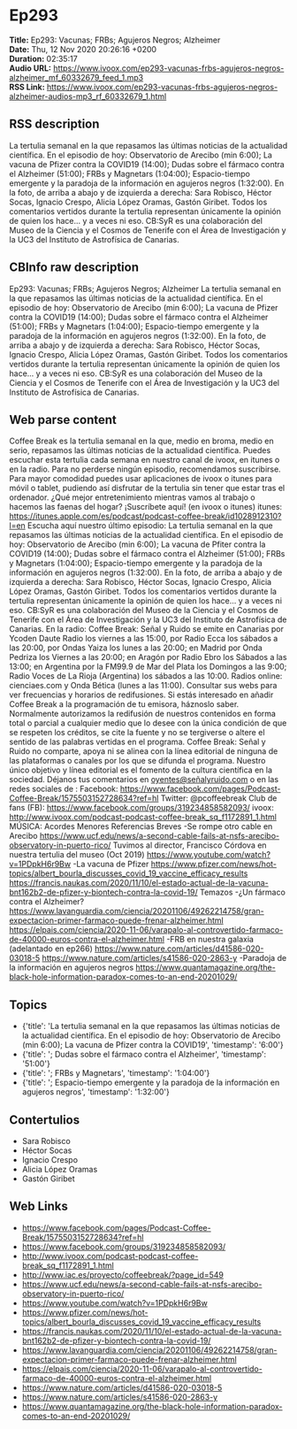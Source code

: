 # Ep293  
**Title:** Ep293: Vacunas; FRBs; Agujeros Negros; Alzheimer  
**Date:** Thu, 12 Nov 2020 20:26:16 +0200  
**Duration:** 02:35:17  
**Audio URL:** https://www.ivoox.com/ep293-vacunas-frbs-agujeros-negros-alzheimer_mf_60332679_feed_1.mp3  
**RSS Link:** https://www.ivoox.com/ep293-vacunas-frbs-agujeros-negros-alzheimer-audios-mp3_rf_60332679_1.html  

## RSS description
La tertulia semanal en la que repasamos las últimas noticias de la actualidad científica. En el episodio de hoy: Observatorio de Arecibo (min 6:00); La vacuna de Pfizer contra la COVID19 (14:00); Dudas sobre el fármaco contra el Alzheimer (51:00); FRBs y Magnetars (1:04:00); Espacio-tiempo emergente y la paradoja de la información en agujeros negros (1:32:00). En la foto, de arriba a abajo y de izquierda a derecha: Sara Robisco, Héctor Socas, Ignacio Crespo, Alicia López Oramas, Gastón Giribet. Todos los comentarios vertidos durante la tertulia representan únicamente la opinión de quien los hace... y a veces ni eso. CB:SyR es una colaboración del Museo de la Ciencia y el Cosmos de Tenerife con el Área de Investigación y la UC3 del Instituto de Astrofísica de Canarias.

## CBInfo raw description
Ep293: Vacunas; FRBs; Agujeros Negros; Alzheimer
La tertulia semanal en la que repasamos las últimas noticias de la actualidad científica. En el episodio de hoy: Observatorio de Arecibo (min 6:00); La vacuna de Pfizer contra la COVID19 (14:00); Dudas sobre el fármaco contra el Alzheimer (51:00); FRBs y Magnetars (1:04:00); Espacio-tiempo emergente y la paradoja de la información en agujeros negros (1:32:00). En la foto, de arriba a abajo y de izquierda a derecha: Sara Robisco, Héctor Socas, Ignacio Crespo, Alicia López Oramas, Gastón Giribet. Todos los comentarios vertidos durante la tertulia representan únicamente la opinión de quien los hace... y a veces ni eso. CB:SyR es una colaboración del Museo de la Ciencia y el Cosmos de Tenerife con el Área de Investigación y la UC3 del Instituto de Astrofísica de Canarias.


## Web parse content
Coffee Break es la tertulia semanal en la que, medio en broma, medio en serio, repasamos las últimas noticias de la actualidad científica. Puedes escuchar esta tertulia cada semana en nuestro canal de ivoox, en itunes o en la radio. Para no perderse ningún episodio, recomendamos suscribirse. Para mayor comodidad puedes usar aplicaciones de ivoox o itunes para móvil o tablet, pudiendo así disfrutar de la tertulia sin tener que estar tras el ordenador. ¿Qué mejor entretenimiento mientras vamos al trabajo o hacemos las faenas del hogar? ¡Suscríbete aquí! (en ivoox o itunes) itunes: https://itunes.apple.com/es/podcast/podcast-coffee-break/id1028912310?l=en Escucha aquí nuestro último episodio: La tertulia semanal en la que repasamos las últimas noticias de la actualidad científica. En el episodio de hoy: Observatorio de Arecibo (min 6:00); La vacuna de Pfiter contra la COVID19 (14:00); Dudas sobre el fármaco contra el Alzheimer (51:00); FRBs y Magnetars (1:04:00); Espacio-tiempo emergente y la paradoja de la información en agujeros negros (1:32:00). En la foto, de arriba a abajo y de izquierda a derecha: Sara Robisco, Héctor Socas, Ignacio Crespo, Alicia López Oramas, Gastón Giribet. Todos los comentarios vertidos durante la tertulia representan únicamente la opinión de quien los hace… y a veces ni eso. CB:SyR es una colaboración del Museo de la Ciencia y el Cosmos de Tenerife con el Área de Investigación y la UC3 del Instituto de Astrofísica de Canarias. En la radio: Coffee Break: Señal y Ruido se emite en Canarias por Ycoden Daute Radio los viernes a las 15:00, por Radio Ecca los sábados a las 20:00, por Ondas Yaiza los lunes a las 20:00; en Madrid por Onda Pedriza los Viernes a las 20:00; en Aragón por Radio Ebro los Sábados a las 13:00; en Argentina por la FM99.9 de Mar del Plata los Domingos a las 9:00; Radio Voces de La Rioja (Argentina) los sábados a las 10:00. Radios online: cienciaes.com y Onda Bética (lunes a las 11:00). Consultar sus webs para ver frecuencias y horarios de redifusiones. Si estás interesado en añadir Coffee Break a la programación de tu emisora, háznoslo saber. Normalmente autorizamos la redifusión de nuestros contenidos en forma total o parcial a cualquier medio que lo desee con la única condición de que se respeten los créditos, se cite la fuente y no se tergiverse o altere el sentido de las palabras vertidas en el programa. Coffee Break: Señal y Ruido no comparte, apoya ni se alinea con la línea editorial de ninguna de las plataformas o canales por los que se difunda el programa. Nuestro único objetivo y línea editorial es el fomento de la cultura científica en la sociedad. Déjanos tus comentarios en oyentes@señalyruido.com o en las redes sociales de : Facebook: https://www.facebook.com/pages/Podcast-Coffee-Break/1575503152728634?ref=hl Twitter: @pcoffeebreak Club de fans (FB): https://www.facebook.com/groups/319234858582093/ ivoox: http://www.ivoox.com/podcast-podcast-coffee-break_sq_f1172891_1.html MÚSICA: Acordes Menores Referencias Breves -Se rompe otro cable en Arecibo https://www.ucf.edu/news/a-second-cable-fails-at-nsfs-arecibo-observatory-in-puerto-rico/ Tuvimos al director, Francisco Córdova en nuestra tertulia del museo (Oct 2019) https://www.youtube.com/watch?v=1PDpkH6r9Bw -La vacuna de Pfizer https://www.pfizer.com/news/hot-topics/albert_bourla_discusses_covid_19_vaccine_efficacy_results https://francis.naukas.com/2020/11/10/el-estado-actual-de-la-vacuna-bnt162b2-de-pfizer-y-biontech-contra-la-covid-19/ Temazos -¿Un fármaco contra el Alzheimer? https://www.lavanguardia.com/ciencia/20201106/49262214758/gran-expectacion-primer-farmaco-puede-frenar-alzheimer.html https://elpais.com/ciencia/2020-11-06/varapalo-al-controvertido-farmaco-de-40000-euros-contra-el-alzheimer.html -FRB en nuestra galaxia (adelantado en ep266) https://www.nature.com/articles/d41586-020-03018-5 https://www.nature.com/articles/s41586-020-2863-y -Paradoja de la información en agujeros negros https://www.quantamagazine.org/the-black-hole-information-paradox-comes-to-an-end-20201029/

## Topics
- {'title': 'La tertulia semanal en la que repasamos las últimas noticias de la actualidad científica. En el episodio de hoy: Observatorio de Arecibo (min 6:00); La vacuna de Pfizer contra la COVID19', 'timestamp': '6:00'}
- {'title': '; Dudas sobre el fármaco contra el Alzheimer', 'timestamp': '51:00'}
- {'title': '; FRBs y Magnetars', 'timestamp': '1:04:00'}
- {'title': '; Espacio-tiempo emergente y la paradoja de la información en agujeros negros', 'timestamp': '1:32:00'}
## Contertulios
- Sara Robisco
- Héctor Socas
- Ignacio Crespo
- Alicia López Oramas
- Gastón Giribet
## Web Links
- https://www.facebook.com/pages/Podcast-Coffee-Break/1575503152728634?ref=hl
- https://www.facebook.com/groups/319234858582093/
- http://www.ivoox.com/podcast-podcast-coffee-break_sq_f1172891_1.html
- http://www.iac.es/proyecto/coffeebreak/?page_id=549
- https://www.ucf.edu/news/a-second-cable-fails-at-nsfs-arecibo-observatory-in-puerto-rico/
- https://www.youtube.com/watch?v=1PDpkH6r9Bw
- https://www.pfizer.com/news/hot-topics/albert_bourla_discusses_covid_19_vaccine_efficacy_results
- https://francis.naukas.com/2020/11/10/el-estado-actual-de-la-vacuna-bnt162b2-de-pfizer-y-biontech-contra-la-covid-19/
- https://www.lavanguardia.com/ciencia/20201106/49262214758/gran-expectacion-primer-farmaco-puede-frenar-alzheimer.html
- https://elpais.com/ciencia/2020-11-06/varapalo-al-controvertido-farmaco-de-40000-euros-contra-el-alzheimer.html
- https://www.nature.com/articles/d41586-020-03018-5
- https://www.nature.com/articles/s41586-020-2863-y
- https://www.quantamagazine.org/the-black-hole-information-paradox-comes-to-an-end-20201029/